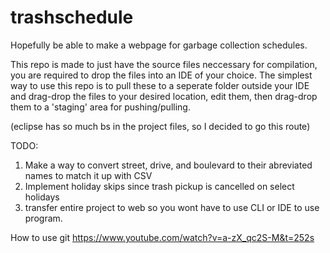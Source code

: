 # trashschedule
Hopefully be able to make a webpage for garbage collection schedules.

This repo is made to just have the source files neccessary for compilation, you are required to drop the files into an IDE of your choice. 
The simplest way to use this repo is to pull these to a seperate folder outside your IDE and drag-drop the files to your desired location, edit them, then drag-drop them to a 'staging' area for pushing/pulling.

(eclipse has so much bs in the project files, so I decided to go this route)

TODO:
  1) Make a way to convert street, drive, and boulevard to their abreviated names to match it up with CSV
  2) Implement holiday skips since trash pickup is cancelled on select holidays
  3) transfer entire project to web so you wont have to use CLI or IDE to use program.

How to use git
https://www.youtube.com/watch?v=a-zX_qc2S-M&t=252s
